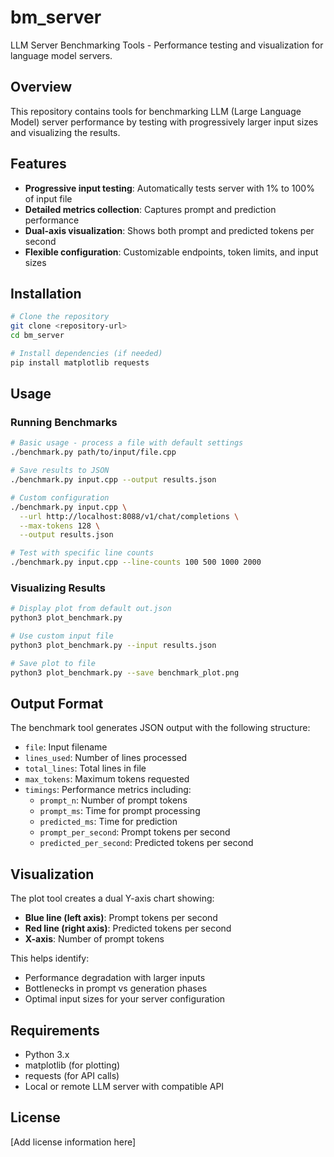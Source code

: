 # bm_server

LLM Server Benchmarking Tools - Performance testing and visualization for language model servers.

## Overview

This repository contains tools for benchmarking LLM (Large Language Model) server performance by testing with progressively larger input sizes and visualizing the results.

## Features

- **Progressive input testing**: Automatically tests server with 1% to 100% of input file
- **Detailed metrics collection**: Captures prompt and prediction performance
- **Dual-axis visualization**: Shows both prompt and predicted tokens per second
- **Flexible configuration**: Customizable endpoints, token limits, and input sizes

## Installation

```bash
# Clone the repository
git clone <repository-url>
cd bm_server

# Install dependencies (if needed)
pip install matplotlib requests
```

## Usage

### Running Benchmarks

```bash
# Basic usage - process a file with default settings
./benchmark.py path/to/input/file.cpp

# Save results to JSON
./benchmark.py input.cpp --output results.json

# Custom configuration
./benchmark.py input.cpp \
  --url http://localhost:8088/v1/chat/completions \
  --max-tokens 128 \
  --output results.json

# Test with specific line counts
./benchmark.py input.cpp --line-counts 100 500 1000 2000
```

### Visualizing Results

```bash
# Display plot from default out.json
python3 plot_benchmark.py

# Use custom input file
python3 plot_benchmark.py --input results.json

# Save plot to file
python3 plot_benchmark.py --save benchmark_plot.png
```

## Output Format

The benchmark tool generates JSON output with the following structure:
- `file`: Input filename
- `lines_used`: Number of lines processed
- `total_lines`: Total lines in file
- `max_tokens`: Maximum tokens requested
- `timings`: Performance metrics including:
  - `prompt_n`: Number of prompt tokens
  - `prompt_ms`: Time for prompt processing
  - `predicted_ms`: Time for prediction
  - `prompt_per_second`: Prompt tokens per second
  - `predicted_per_second`: Predicted tokens per second

## Visualization

The plot tool creates a dual Y-axis chart showing:
- **Blue line (left axis)**: Prompt tokens per second
- **Red line (right axis)**: Predicted tokens per second
- **X-axis**: Number of prompt tokens

This helps identify:
- Performance degradation with larger inputs
- Bottlenecks in prompt vs generation phases
- Optimal input sizes for your server configuration

## Requirements

- Python 3.x
- matplotlib (for plotting)
- requests (for API calls)
- Local or remote LLM server with compatible API

## License

[Add license information here]